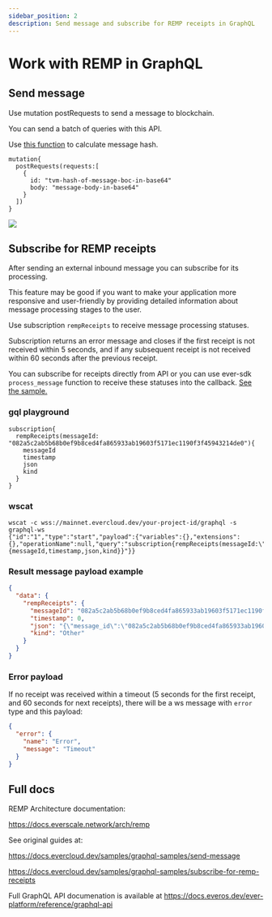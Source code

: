 ```yaml
---
sidebar_position: 2
description: Send message and subscribe for REMP receipts in GraphQL
---
```


# Work with REMP in GraphQL

## Send message

Use mutation postRequests to send a message to blockchain.

You can send a batch of queries with this API.

Use [this function](https://docs.everos.dev/ever-sdk/reference/types-and-methods/mod_boc#get_boc_hash) to calculate message hash. 

```
mutation{
  postRequests(requests:[
    {
      id: "tvm-hash-of-message-boc-in-base64"
      body: "message-body-in-base64"
    }
  ])
}
```

![](https://2546896325-files.gitbook.io/~/files/v0/b/gitbook-x-prod.appspot.com/o/spaces%2Fu8iA3ji82Xtk5tqBULVH%2Fuploads%2FsrgXrQoeLu9vctMjW6FO%2Fimage.png?alt=media&token=c4ba3984-7af0-429c-bd6b-1e1891fe81dd)

## Subscribe for REMP receipts

 After sending an external inbound message you can subscribe for its processing.

This feature may be good if you want to make your application more responsive and user-friendly by providing detailed information about message processing stages to the user.

Use subscription `rempReceipts` to receive message processing statuses.

Subscription returns an error message and closes if the first receipt is not received within 5 seconds, and if any subsequent receipt is not received within 60 seconds after the previous receipt.

You can subscribe for receipts directly from API or you can use ever-sdk `process_message` function to receive these statuses into the callback. [See the sample. ](https://github.com/tonlabs/sdk-samples/blob/master/core-examples/node-js/remp/index.js)

### gql playground

```
subscription{
  rempReceipts(messageId: "082a5c2ab5b68b0ef9b8ced4fa865933ab19603f5171ec1190f3f45943214de0"){
    messageId
    timestamp
    json
    kind
  }
}
```

### wscat
```
wscat -c wss://mainnet.evercloud.dev/your-project-id/graphql -s graphql-ws
{"id":"1","type":"start","payload":{"variables":{},"extensions":{},"operationName":null,"query":"subscription{rempReceipts(messageId:\"082a5c2ab5b68b0ef9b8ced4fa865933ab19603f5171ec1190f3f45943214de0\"){messageId,timestamp,json,kind}}"}}
```

### Result message payload example

```json
{
  "data": {
    "rempReceipts": {
      "messageId": "082a5c2ab5b68b0ef9b8ced4fa865933ab19603f5171ec1190f3f45943214de0",
      "timestamp": 0,
      "json": "{\"message_id\":\"082a5c2ab5b68b0ef9b8ced4fa865933ab19603f5171ec1190f3f45943214de0\",\"timestamp\":0,\"source_id\":\"a0573b3f9ed4e78781250a8a6955e930ffbde24e35d50b85dd2cf50f1d6ef30e\",\"signature\":\"\",\"kind\":\"PutIntoQueue\"}",
      "kind": "Other"
    }
  }
}

```

### Error payload

If no receipt was received within a timeout (5 seconds for the first receipt, and 60 seconds for next receipts), there will be a ws message with `error` type and this payload:

```json
{
  "error": {
    "name": "Error",
    "message": "Timeout"
  }
}
```
## Full docs

REMP Architecture documentation: 

https://docs.everscale.network/arch/remp

See original guides at: 

https://docs.evercloud.dev/samples/graphql-samples/send-message

https://docs.evercloud.dev/samples/graphql-samples/subscribe-for-remp-receipts

Full GraphQL API documenation is available at https://docs.everos.dev/ever-platform/reference/graphql-api
